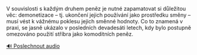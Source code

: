 
V souvislosti s každým druhem peněz je nutné zapamatovat si důležitou věc: demonetizace – tj. ukončení jejich používání jako prostředku směny – musí vést k vážnému poklesu jejich směnné hodnoty. Co to znamená v praxi, se jasně ukázalo v posledních devadesáti letech, kdy bylo postupně omezováno použití stříbra jako komoditních peněz.

[🔊 Poslechnout audio](/data/7-paragraphs/audio/chapter_79/para_004-V-souvislosti-s-kadm-druhem-penz-je-nutn-zapam.mp3)
